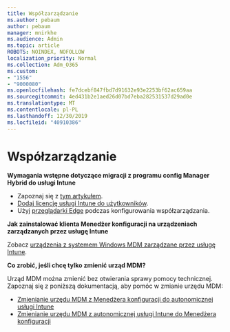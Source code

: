 ```yaml
---
title: Współzarządzanie
ms.author: pebaum
author: pebaum
manager: mnirkhe
ms.audience: Admin
ms.topic: article
ROBOTS: NOINDEX, NOFOLLOW
localization_priority: Normal
ms.collection: Adm_O365
ms.custom:
- "1556"
- "9000080"
ms.openlocfilehash: fe7dcebf847fbd7d91632e93e2253bf62ac659aa
ms.sourcegitcommit: 4ed431b2e1aed26d07bd7eba282531537d29ad0e
ms.translationtype: MT
ms.contentlocale: pl-PL
ms.lasthandoff: 12/30/2019
ms.locfileid: "40910386"
---
```

# <a name="co-management"></a>Współzarządzanie

**Wymagania wstępne dotyczące migracji z programu config Manager Hybrid do usługi Intune**

- Zapoznaj się z [tym artykułem](https://docs.microsoft.com/sccm/mdm/deploy-use/migrate-hybridmdm-to-intunesa).
- [Dodaj licencję usługi Intune do użytkowników](https://docs.microsoft.com/intune/licenses-assign).
- Użyj [przeglądarki Edge](https://www.microsoft.com/windows/microsoft-edge) podczas konfigurowania współzarządzania.

**Jak zainstalować klienta Menedżer konfiguracji na urządzeniach zarządzanych przez usługę Intune**

Zobacz [urządzenia z systemem Windows MDM zarządzane przez usługę Intune](https://docs.microsoft.com/sccm/core/clients/deploy/deploy-clients-to-windows-computers#bkmk_mdm).

**Co zrobić, jeśli chcę tylko zmienić urząd MDM?**

Urząd MDM można zmienić bez otwierania sprawy pomocy technicznej. Zapoznaj się z poniższą dokumentacją, aby pomóc w zmianie urzędu MDM:
- [Zmienianie urzędu MDM z Menedżera konfiguracji do autonomicznej usługi Intune](https://docs.microsoft.com/sccm/mdm/deploy-use/migrate-change-mdm-authority)
- [Zmienianie urzędu MDM z autonomicznej usługi Intune do Menedżera konfiguracji](https://docs.microsoft.com/intune-classic/deploy-use/prerequisites-for-enrollment#what-to-do-if-you-choose-the-wrong-mdm-authority-setting)